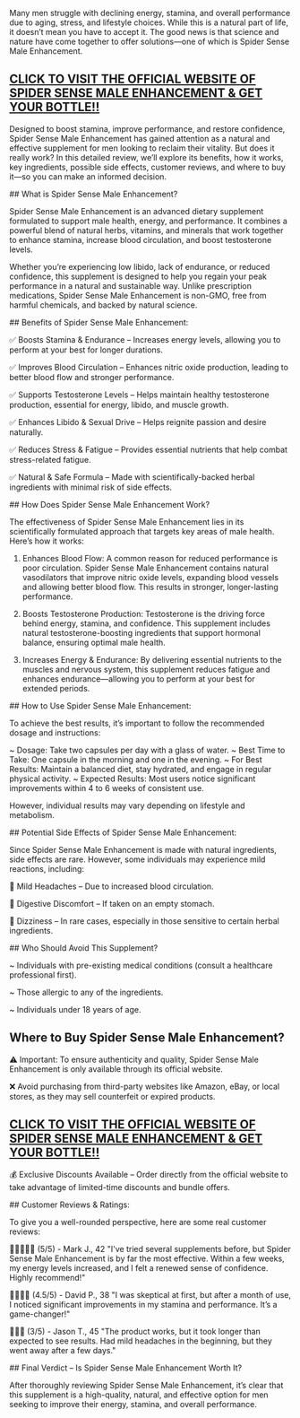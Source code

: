 Many men struggle with declining energy, stamina, and overall performance due to aging, stress, and lifestyle choices. While this is a natural part of life, it doesn’t mean you have to accept it. The good news is that science and nature have come together to offer solutions—one of which is Spider Sense Male Enhancement.

## [CLICK TO VISIT THE OFFICIAL WEBSITE OF SPIDER SENSE MALE ENHANCEMENT & GET YOUR BOTTLE!!](https://farmscbdoil.com/spider-sense-male-enhancement/)

Designed to boost stamina, improve performance, and restore confidence, Spider Sense Male Enhancement has gained attention as a natural and effective supplement for men looking to reclaim their vitality. But does it really work? In this detailed review, we’ll explore its benefits, how it works, key ingredients, possible side effects, customer reviews, and where to buy it—so you can make an informed decision.

#‍# What is Spider Sense Male Enhancement?‍

‍Spider Sense Male Enhancement is an advanced dietary supplement formulated to support male health, energy, and performance. It combines a powerful blend of natural herbs, vitamins, and minerals that work together to enhance stamina, increase blood circulation, and boost testosterone levels.

Whether you’re experiencing low libido, lack of endurance, or reduced confidence, this supplement is designed to help you regain your peak performance in a natural and sustainable way. Unlike prescription medications, Spider Sense Male Enhancement is non-GMO, free from harmful chemicals, and backed by natural science.

#‍# Benefits of Spider Sense Male Enhancement:

‍✅ Boosts Stamina & Endurance – Increases energy levels, allowing you to perform at your best for longer durations.

✅ Improves Blood Circulation – Enhances nitric oxide production, leading to better blood flow and stronger performance.

✅ Supports Testosterone Levels – Helps maintain healthy testosterone production, essential for energy, libido, and muscle growth.

✅ Enhances Libido & Sexual Drive – Helps reignite passion and desire naturally.

✅ Reduces Stress & Fatigue – Provides essential nutrients that help combat stress-related fatigue.

✅ Natural & Safe Formula – Made with scientifically-backed herbal ingredients with minimal risk of side effects.

#‍# How Does Spider Sense Male Enhancement Work?

‍The effectiveness of Spider Sense Male Enhancement lies in its scientifically formulated approach that targets key areas of male health. Here’s how it works:

1. Enhances Blood Flow: A common reason for reduced performance is poor circulation. Spider Sense Male Enhancement contains natural vasodilators that improve nitric oxide levels, expanding blood vessels and allowing better blood flow. This results in stronger, longer-lasting performance.

2. Boosts Testosterone Production: Testosterone is the driving force behind energy, stamina, and confidence. This supplement includes natural testosterone-boosting ingredients that support hormonal balance, ensuring optimal male health.

3. Increases Energy & Endurance: By delivering essential nutrients to the muscles and nervous system, this supplement reduces fatigue and enhances endurance—allowing you to perform at your best for extended periods.

#‍# How to Use Spider Sense Male Enhancement:

‍To achieve the best results, it’s important to follow the recommended dosage and instructions:

~ Dosage: Take two capsules per day with a glass of water.
~ Best Time to Take: One capsule in the morning and one in the evening.
~ For Best Results: Maintain a balanced diet, stay hydrated, and engage in regular physical activity.
~ Expected Results: Most users notice significant improvements within 4 to 6 weeks of consistent use.

However, individual results may vary depending on lifestyle and metabolism.

#‍# Potential Side Effects of Spider Sense Male Enhancement:

‍Since Spider Sense Male Enhancement is made with natural ingredients, side effects are rare. However, some individuals may experience mild reactions, including:

💊 Mild Headaches – Due to increased blood circulation.

💊 Digestive Discomfort – If taken on an empty stomach.

💊 Dizziness – In rare cases, especially in those sensitive to certain herbal ingredients.

#‍# Who Should Avoid This Supplement?

‍~ Individuals with pre-existing medical conditions (consult a healthcare professional first).

~ Those allergic to any of the ingredients.

~ Individuals under 18 years of age.

## Where to Buy Spider Sense Male Enhancement?

‍⚠ Important: To ensure authenticity and quality, Spider Sense Male Enhancement is only available through its official website.

❌ Avoid purchasing from third-party websites like Amazon, eBay, or local stores, as they may sell counterfeit or expired products.

## [CLICK TO VISIT THE OFFICIAL WEBSITE OF SPIDER SENSE MALE ENHANCEMENT & GET YOUR BOTTLE!!](https://farmscbdoil.com/spider-sense-male-enhancement/)

💰 Exclusive Discounts Available – Order directly from the official website to take advantage of limited-time discounts and bundle offers.

#‍# Customer Reviews & Ratings:

‍To give you a well-rounded perspective, here are some real customer reviews:

🌟🌟🌟🌟🌟 (5/5) - Mark J., 42 "I've tried several supplements before, but Spider Sense Male Enhancement is by far the most effective. Within a few weeks, my energy levels increased, and I felt a renewed sense of confidence. Highly recommend!"

🌟🌟🌟🌟 (4.5/5) - David P., 38 "I was skeptical at first, but after a month of use, I noticed significant improvements in my stamina and performance. It’s a game-changer!"

🌟🌟🌟 (3/5) - Jason T., 45 "The product works, but it took longer than expected to see results. Had mild headaches in the beginning, but they went away after a few days."

#‍# Final Verdict – Is Spider Sense Male Enhancement Worth It?

‍After thoroughly reviewing Spider Sense Male Enhancement, it’s clear that this supplement is a high-quality, natural, and effective option for men seeking to improve their energy, stamina, and overall performance.
